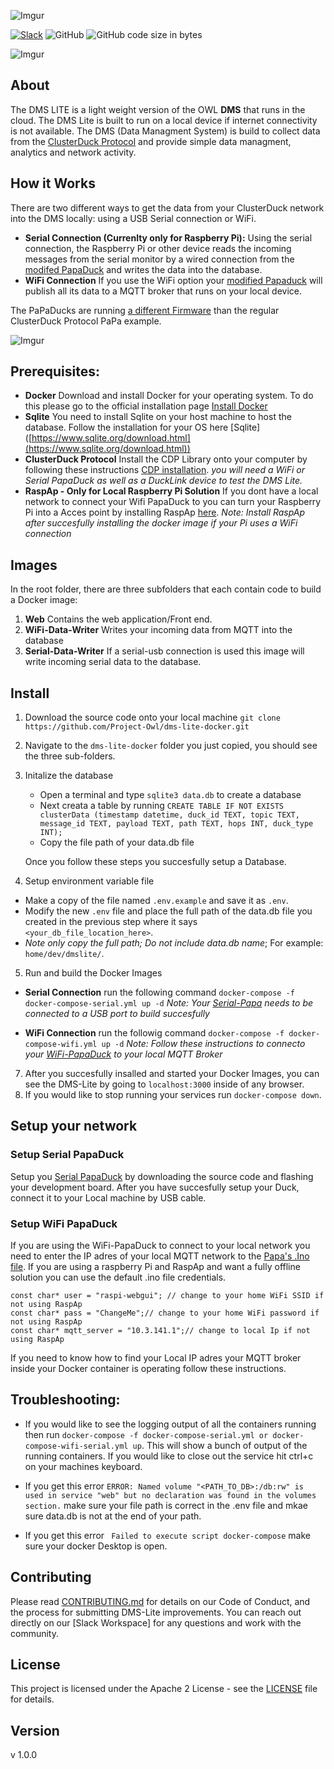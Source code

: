 ![Imgur](https://i.imgur.com/XLb61lc.png)

[![Slack](https://img.shields.io/badge/Join-Slack-blue?logo=slack&style=flat-square)](https://www.project-owl.com/slack)  ![GitHub](https://img.shields.io/github/license/project-owl/dms-lite-docker?style=flat-square) ![GitHub code size in bytes](https://img.shields.io/github/languages/code-size/project-owl/dms-lite-docker?logo=github&style=flat-square)


![Imgur](https://i.imgur.com/3zInWHg.jpg)


## About
The DMS LITE is a light weight version of the OWL **DMS** that runs in the cloud. The DMS Lite is built to run on a local device if internet connectivity is not available. The DMS (Data Managment System) is build to collect data from the [ClusterDuck Protocol](https://github.com/Call-for-Code/ClusterDuck-Protocol) and provide simple data managment, analytics and network activity. 

## How it Works
There are two different ways to get the data from your ClusterDuck network into the DMS locally: using a USB Serial connection or WiFi. 

- **Serial Connection (Currenlty only for Raspberry Pi):** Using the serial connection, the Raspberry Pi or other device reads the incoming messages from the serial monitor by a wired connection from the [modifed PapaDuck](https://github.com/Call-for-Code/ClusterDuck-Protocol/tree/master/examples/6.PaPi-DMS-Lite-Examples/Serial-PaPiDuckExample) and writes the data into the database. 
- **WiFi Connection** If you use the WiFi option your [modified Papaduck](https://github.com/Call-for-Code/ClusterDuck-Protocol/tree/master/examples/6.PaPi-DMS-Lite-Examples/PapiDuckExample-wifi) will publish all its data to a MQTT broker that runs on your local device. 

The PaPaDucks are running [a different Firmware](https://github.com/Call-for-Code/ClusterDuck-Protocol/tree/master/examples/6.PaPi-DMS-Lite-Examples) than the regular ClusterDuck Protocol PaPa example.


![Imgur](https://i.imgur.com/B5NbR0k.jpg)

## Prerequisites:

-  **Docker** Download and install Docker for your operating system. To do this please go to the official installation page  [Install Docker](https://docs.docker.com/get-docker/)
-   **Sqlite** You need to  install Sqlite on your host machine to host the database. Follow the installation for your OS here [Sqlite] ([https://www.sqlite.org/download.html](https://www.sqlite.org/download.html))
-   **ClusterDuck Protocol** Install the CDP Library onto your computer by following these instructions  [CDP installation](https://github.com/Call-for-Code/ClusterDuck-Protocol/wiki/getting-started).  _you will need a WiFi or Serial PapaDuck  as well as a DuckLink device to test the DMS Lite._
- **RaspAp - Only for Local Raspberry Pi Solution** If you dont have a local network to connect your Wifi PapaDuck to you can turn your Raspberry Pi into a Acces point by installing RaspAp [here](https://raspap.com/#quick). *Note: Install RaspAp after succesfully installing the docker image if your Pi uses a WiFi connection*

## Images 
In the root folder, there are three subfolders that each contain code to build a Docker image:

 1. **Web** Contains the web application/Front end.
 2. **WiFi-Data-Writer** Writes your incoming data from MQTT into the database
 3. **Serial-Data-Writer** If a serial-usb connection is used this image will write incoming serial data to the database.
 
## Install

1.  Download the source code onto your local machine
 `git clone https://github.com/Project-Owl/dms-lite-docker.git`
 
2.  Navigate to the `dms-lite-docker` folder you just copied, you should see the three sub-folders. 

3. Initalize the database
    - Open a terminal and type `sqlite3 data.db` to create a database
    - Next creata a table by running 
    `CREATE TABLE IF NOT EXISTS clusterData (timestamp datetime, duck_id TEXT, topic TEXT, message_id TEXT, payload TEXT, path TEXT, hops INT, duck_type INT);`
    - Copy the file path of your data.db file 
    
    Once you follow these steps you succesfully setup a Database. 

4. Setup environment variable file  
- Make a copy of the file named `.env.example` and save it as `.env`.
- Modify the new `.env` file and place the full path of the data.db file you created in the previous step where it says `<your_db_file_location_here>`.
-  *Note only copy the full path; Do not include data.db name*; For example: `home/dev/dmslite/`. 

5. Run and build the Docker Images
- **Serial Connection** run the following command
 `docker-compose -f docker-compose-serial.yml up -d` 
 *Note: Your [Serial-Papa](https://github.com/Call-for-Code/ClusterDuck-Protocol/tree/master/examples/6.PaPi-DMS-Lite-Examples/Serial-PaPiDuckExample) needs to be connected to a USB port to build succesfully*
 
 - **WiFi Connection** run the followig command
 `docker-compose -f docker-compose-wifi.yml up -d` 
 *Note: Follow these instructions to connecto your [WiFi-PapaDuck](https://github.com/Call-for-Code/ClusterDuck-Protocol/tree/master/examples/6.PaPi-DMS-Lite-Examples/PapiDuckExample-wifi) to your local MQTT Broker*
 
7. After you succesfully insalled and started your Docker Images, you can see the DMS-Lite by going to `localhost:3000` inside of any browser.
8. If you would like to stop running your services run  `docker-compose down`.


## Setup your network

### Setup Serial PapaDuck
Setup you [Serial PapaDuck](https://github.com/Call-for-Code/ClusterDuck-Protocol/blob/master/examples/6.PaPi-DMS-Lite-Examples/Serial-PaPiDuckExample/Serial-PaPiDuckExample.ino) by downloading the source code and flashing your development board. After you have succesfully setup your Duck, connect it to your Local machine by USB cable. 

### Setup WiFi PapaDuck
If you are using the WiFi-PapaDuck to connect to your local network you need to enter the IP adres of your local MQTT network to the [Papa's .Ino file](https://github.com/Call-for-Code/ClusterDuck-Protocol/blob/master/examples/6.PaPi-DMS-Lite-Examples/PapiDuckExample-wifi/PapiDuckExample-wifi.ino). If you are using a raspberry Pi and RaspAp and want a fully offline solution you can use the default .ino file credentials.

    const char* user = "raspi-webgui"; // change to your home WiFi SSID if not using RaspAp
    const char* pass = "ChangeMe";// change to your home WiFi password if not using RaspAp
    const char* mqtt_server = "10.3.141.1";// change to local Ip if not using RaspAp

If you need to know how to find your Local IP adres your MQTT broker inside your Docker container is operating follow these instructions.



## Troubleshooting:

-   If you would like to see the logging output of all the containers running then run  `docker-compose -f docker-compose-serial.yml or docker-compose-wifi-serial.yml up`. This will show a bunch of output of the running containers. If you would like to close out the service hit ctrl+c on your machines keyboard.

- If you get this error `ERROR: Named volume "<PATH_TO_DB>:/db:rw" is used in service "web" but no declaration was found in the volumes section.` make sure your file path is correct in the .env file and mkae sure data.db is not at the end of your path.

- If you get this error ` Failed to execute script docker-compose` make sure your docker Desktop is open.


## Contributing

Please read [CONTRIBUTING.md](CONTRIBUTING.md) for details on our Code of Conduct, and the process for submitting DMS-Lite improvements. You can reach out directly on our [Slack Workspace] for any questions and work with the community. 


## License

This project is licensed under the Apache 2 License - see the [LICENSE](LICENSE) file for details.

## Version
v 1.0.0


